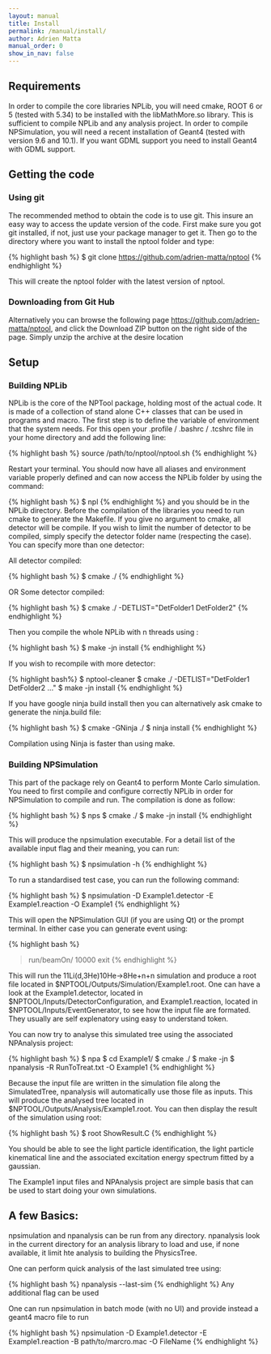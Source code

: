 ```yaml
---
layout: manual 
title: Install 
permalink: /manual/install/
author: Adrien Matta
manual_order: 0
show_in_nav: false
---
```

## Requirements

In order to compile the core libraries NPLib, you will need cmake, ROOT 6 or 5 (tested with 5.34) to be installed with the libMathMore.so library. This is sufficient to compile NPLib and any analysis project. In order to compile NPSimulation, you will need a recent installation of Geant4 (tested with version 9.6 and 10.1). If you want GDML support you need to install Geant4 with GDML support.

## Getting the code

### Using git

The recommended method to obtain the code is to use git. This insure an easy way to access the update version of the code. First make sure you got git installed, if not, just use your package manager to get it. Then go to the directory where you want to install the nptool folder and type:

{% highlight bash %}
$ git clone https://github.com/adrien-matta/nptool
{% endhighlight %}

This will create the nptool folder with the latest version of nptool.

### Downloading from Git Hub

Alternatively you can browse the following page https://github.com/adrien-matta/nptool, and click the Download ZIP button on the right side of the page. Simply unzip the archive at the desire location

## Setup

### Building NPLib

NPLib is the core of the NPTool package, holding most of the actual code. It is made of a collection of stand alone C++ classes that can be used in programs and macro. The first step is to define the variable of environment that the system needs. For this open your .profile / .bashrc / .tcshrc file in your home directory and add the following line:

{% highlight bash %}
 source /path/to/nptool/nptool.sh
{% endhighlight %}

Restart your terminal. You should now have all aliases and environment variable properly defined and can now access the NPLib folder by using the command:

{% highlight bash %}
$ npl 
{% endhighlight %}
and you should be in the NPLib directory. 
Before the compilation of the libraries you need to run cmake to generate the Makefile. If you give no argument to cmake, all detector will be compile. If you wish to limit the number of detector to be compiled, simply specify the detector folder name (respecting the case). You can specify more than one detector:

All detector compiled:

{% highlight bash %}
$ cmake ./ 
{% endhighlight %}

OR Some detector compiled:

{% highlight bash %}
$ cmake ./ -DETLIST="DetFolder1 DetFolder2"
{% endhighlight %}

Then you compile the whole NPLib with n threads using :

{% highlight bash %}
$ make -jn install
{% endhighlight %}

If you wish to recompile with more detector:

{% highlight bash%}
$ nptool-cleaner
$ cmake ./ -DETLIST="DetFolder1 DetFolder2 ..."
$ make -jn install
{% endhighlight %}

If you have google ninja build install then you can alternatively ask cmake to generate the ninja.build file:

{% highlight bash %}
$ cmake -GNinja ./
$ ninja install
{% endhighlight %}

Compilation using Ninja is faster than using make.

### Building NPSimulation
This part of the package rely on Geant4 to perform Monte Carlo simulation. You need to first compile and configure correctly NPLib in order for NPSimulation to compile and run. The compilation is done as follow:

{% highlight bash %}
$ nps
$ cmake ./
$ make -jn install
{% endhighlight %}

This will produce the npsimulation executable. For a detail list of the available input flag and their meaning, you can run:

{% highlight bash %}
$ npsimulation -h
{% endhighlight %}

To run a standardised test case, you can run the following command:

{% highlight bash %}
$ npsimulation -D Example1.detector -E Example1.reaction -O Example1
{% endhighlight %}

This will open the NPSimulation GUI (if you are using Qt) or the prompt terminal. In either case you can generate event using:

{% highlight bash %}
> run/beamOn/ 10000
> exit
{% endhighlight %}

This will run the 11Li(d,3He)10He->8He+n+n simulation and produce a root file located in $NPTOOL/Outputs/Simulation/Example1.root. One can have a look at the Example1.detector, located in $NPTOOL/Inputs/DetectorConfiguration, and Example1.reaction, located in $NPTOOL/Inputs/EventGenerator, to see how the input file are formated. They usually are self explenatory using easy to understand token.

You can now try to analyse this simulated tree using the associated NPAnalysis project:

{% highlight bash %}
$ npa
$ cd Example1/
$ cmake ./
$ make -jn
$ npanalysis -R RunToTreat.txt -O Example1
{% endhighlight %}

Because the input file are written in the simulation file along the SimulatedTree, npanalysis will automatically use those file as inputs. This will produce the analysed tree located in $NPTOOL/Outputs/Analysis/Example1.root. You can then display the result of the simulation using root:

{% highlight bash %}
$ root ShowResult.C
{% endhighlight %}

You should be able to see the light particle identification, the light particle kinematical line and the associated excitation energy spectrum fitted by a gaussian.
 
The Example1 input files and NPAnalysis project are simple basis that can be used to start doing your own simulations.

## A few Basics: 

npsimulation and npanalysis can be run from any directory. npanalysis look in the current directory for an analysis library to load and use, if none available, it limit hte analysis to building the PhysicsTree.

One can perform quick analysis of the last simulated tree using:

{% highlight bash %}
npanalysis --last-sim 
{% endhighlight %}
Any additional flag can be used

One can run npsimulation in batch mode (with no UI) and provide instead a geant4 macro file to run

{% highlight bash %}
npsimulation -D Example1.detector -E Example1.reaction -B path/to/marcro.mac -O FileName
{% endhighlight %}

